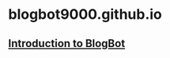<!-- start Mixpanel --><script type="text/javascript">(function(e,a){if(!a.__SV){var b=window;try{var c,l,i,j=b.location,g=j.hash;c=function(a,b){return(l=a.match(RegExp(b+"=([^&]*)")))?l[1]:null};g&&c(g,"state")&&(i=JSON.parse(decodeURIComponent(c(g,"state"))),"mpeditor"===i.action&&(b.sessionStorage.setItem("_mpcehash",g),history.replaceState(i.desiredHash||"",e.title,j.pathname+j.search)))}catch(m){}var k,h;window.mixpanel=a;a._i=[];a.init=function(b,c,f){function e(b,a){var c=a.split(".");2==c.length&&(b=b[c[0]],a=c[1]);b[a]=function(){b.push([a].concat(Array.prototype.slice.call(arguments,
0)))}}var d=a;"undefined"!==typeof f?d=a[f]=[]:f="mixpanel";d.people=d.people||[];d.toString=function(b){var a="mixpanel";"mixpanel"!==f&&(a+="."+f);b||(a+=" (stub)");return a};d.people.toString=function(){return d.toString(1)+".people (stub)"};k="disable time_event track track_pageview track_links track_forms register register_once alias unregister identify name_tag set_config reset people.set people.set_once people.increment people.append people.union people.track_charge people.clear_charges people.delete_user".split(" ");
for(h=0;h<k.length;h++)e(d,k[h]);a._i.push([b,c,f])};a.__SV=1.2;b=e.createElement("script");b.type="text/javascript";b.async=!0;b.src="undefined"!==typeof MIXPANEL_CUSTOM_LIB_URL?MIXPANEL_CUSTOM_LIB_URL:"file:"===e.location.protocol&&"//cdn.mxpnl.com/libs/mixpanel-2-latest.min.js".match(/^\/\//)?"https://cdn.mxpnl.com/libs/mixpanel-2-latest.min.js":"//cdn.mxpnl.com/libs/mixpanel-2-latest.min.js";c=e.getElementsByTagName("script")[0];c.parentNode.insertBefore(b,c)}})(document,window.mixpanel||[]);
mixpanel.init("46a31511ae63c16229fd7a4e56a26201");</script><!-- end Mixpanel -->

# blogbot9000.github.io

## [Introduction to BlogBot](#)
